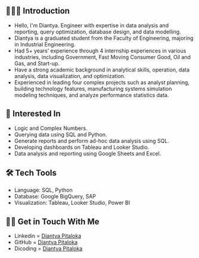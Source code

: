 ## 🙋🏻‍♀️ Introduction
- Hello, I'm Diantya. Engineer with expertise in data analysis and reporting, query optimization, database design, and data modelling.
- Diantya is a graduated student from the Faculty of Engineering, majoring in Industrial Engineering.
- Had 5+ years’ experience through 4 internship experiences in various industries, including Government, Fast Moving Consumer Good, Oil and Gas, and Start-up.
- Have a strong academic background in analytical skills, operation, data analysis, data visualization, and optimization.
- Experienced in leading four complex projects such as analyst planning, building technology features, manufacturing systems simulation modeling techniques, and analyze performance statistics data.

## 🌱 Interested In
- Logic and Complex Numbers.
- Querying data using SQL and Python.
- Generate reports and perform ad-hoc data analysis using SQL.
- Developing dashboards on Tableau and Looker Studio.
- Data analysis and reporting using Google Sheets and Excel.

## 🛠️ Tech Tools
- Language: SQL, Python
- Database: Google BigQuery, SAP
- Visualization: Tableau, Looker Studio, Power BI

## 👋🏻 Get in Touch With Me
- Linkedin   = [Diantya Pitaloka](https://www.linkedin.com/in/diantyapitaloka/)
- GitHub     = [Diantya Pitaloka](https://github.com/diantyapitaloka)
- Dicoding   = [Diantya Pitaloka](https://www.dicoding.com/users/diantya/academies) 

